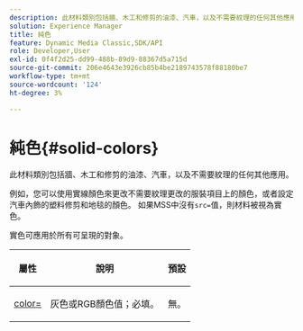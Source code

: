 ```yaml
---
description: 此材料類別包括牆、木工和修剪的油漆、汽車，以及不需要紋理的任何其他應用。
solution: Experience Manager
title: 純色
feature: Dynamic Media Classic,SDK/API
role: Developer,User
exl-id: 0f4f2d25-dd99-488b-89d9-88367d5a715d
source-git-commit: 206e4643e3926cb85b4be2189743578f88180be7
workflow-type: tm+mt
source-wordcount: '124'
ht-degree: 3%

---
```


# 純色{#solid-colors}

此材料類別包括牆、木工和修剪的油漆、汽車，以及不需要紋理的任何其他應用。

例如，您可以使用實線顏色來更改不需要紋理更改的服裝項目上的顏色，或者設定汽車內飾的塑料修剪和地毯的顏色。 如果MSS中沒有`src=`值，則材料被視為實色。

實色可應用於所有可呈現的對象。

<table id="table_9245240311A44659A74C7A5EDD7D1503"> 
 <thead> 
  <tr> 
   <th colname="col1" class="entry"> <p>屬性 </p> </th> 
   <th colname="col2" class="entry"> <p>說明 </p> </th> 
   <th colname="col3" class="entry"> <p>預設 </p> </th> 
  </tr> 
 </thead>
 <tbody> 
  <tr> 
   <td colname="col1"> <p> <a href="../../../../../../ir-api/http-protocol/image-rendering-api-ref/c-ir-http-protocol-ref/c-ir-http-protocol-command-reference/r-ir-http-color.md#reference-ea3cba9edfe94dbab86d8f123a9ed0aa" type="reference" format="dita" scope="local"> <span class="codeph"> color=  </span> </a> </p> </td> 
   <td colname="col2"> <p> 灰色或RGB顏色值；必填。 </p> </td> 
   <td colname="col3"> <p>無。 </p> </td> 
  </tr> 
 </tbody> 
</table>
